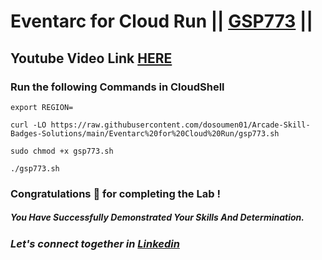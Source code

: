 # Eventarc for Cloud Run || [GSP773](https://www.cloudskillsboost.google/focuses/15657?parent=catalog) ||

## Youtube Video Link [HERE](https://youtu.be/U2733c0PGDk)

### Run the following Commands in CloudShell

```
export REGION=
```

```
curl -LO https://raw.githubusercontent.com/dosoumen01/Arcade-Skill-Badges-Solutions/main/Eventarc%20for%20Cloud%20Run/gsp773.sh

sudo chmod +x gsp773.sh

./gsp773.sh

```

### Congratulations 🎉 for completing the Lab !

##### *You Have Successfully Demonstrated Your Skills And Determination.*

### *Let's connect together in [Linkedin](https://www.linkedin.com/in/soumen-kumar-26364a271/)*

